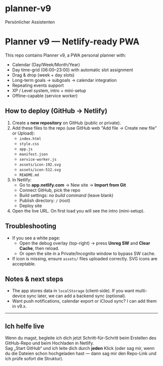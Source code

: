 # planner-v9
Persönlicher Assistenten 
# Planner v9 — Netlify-ready PWA

This repo contains Planner v9, a PWA personal planner with:
- Calendar (Day/Week/Month/Year)
- Day time-grid (06:00–23:00) with automatic slot assignment
- Drag & drop (week + day slots)
- Long-term goals -> subgoals -> calendar integration
- Repeating events support
- XP / Level system, intro + mini-setup
- Offline-capable (service worker)

## How to deploy (GitHub → Netlify)

1. Create a **new repository** on GitHub (public or private).
2. Add these files to the repo (use GitHub web "Add file → Create new file" or Upload):
   - `index.html`
   - `style.css`
   - `app.js`
   - `manifest.json`
   - `service-worker.js`
   - `assets/icon-192.svg`
   - `assets/icon-512.svg`
   - `README.md`
3. In Netlify:
   - Go to **app.netlify.com** → New site → **Import from Git**
   - Connect GitHub, pick the repo
   - Build settings: _no build command_ (leave blank)
   - Publish directory: `/` (root)
   - Deploy site
4. Open the live URL. On first load you will see the intro (mini-setup).

## Troubleshooting
- If you see a white page:
  - Open the debug overlay (top-right) → press **Unreg SW** and **Clear Cache**, then reload.
  - Or open the site in a Private/Incognito window to bypass SW cache.
- If icon is missing, ensure `assets/` files uploaded correctly. SVG icons are acceptable.

## Notes & next steps
- The app stores data in `localStorage` (client-side). If you want multi-device sync later, we can add a backend sync (optional).
- Want push notifications, calendar export or iCloud sync? I can add them in v9.x.

---

## Ich helfe live
Wenn du magst, begleite ich dich jetzt Schritt-für-Schritt beim Erstellen des GitHub-Repo und beim Hochladen in Netlify.  
Sag „Start GitHub“ und ich leite dich durch **jeden** Klick (oder sag mir, wenn du die Dateien schon hochgeladen hast — dann sag mir den Repo-Link und ich prüfe sofort die Struktur).
